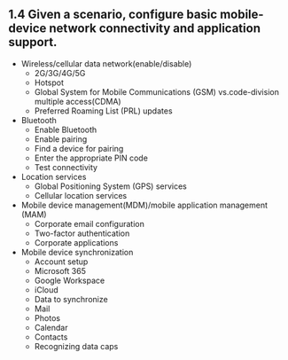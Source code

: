 ## 1.4 Given a scenario, configure basic mobile-device network connectivity and application support.

- Wireless/cellular data network(enable/disable)
  - 2G/3G/4G/5G
  - Hotspot
  - Global System for Mobile Communications (GSM) vs.code-division multiple access(CDMA)
  - Preferred Roaming List (PRL) updates
- Bluetooth
  - Enable Bluetooth
  - Enable pairing
  - Find a device for pairing
  - Enter the appropriate PIN code
  - Test connectivity
- Location services
  - Global Positioning System (GPS) services
  - Cellular location services
- Mobile device management(MDM)/mobile application management (MAM)
  - Corporate email configuration
  - Two-factor authentication
  - Corporate applications
- Mobile device synchronization
  - Account setup
  - Microsoft 365
  - Google Workspace
  - iCloud
  - Data to synchronize
  - Mail
  - Photos
  - Calendar
  - Contacts
  - Recognizing data caps